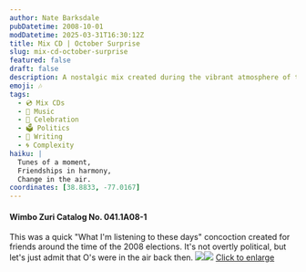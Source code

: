 ```yaml
---
author: Nate Barksdale
pubDatetime: 2008-10-01
modDatetime: 2025-03-31T16:30:12Z
title: Mix CD | October Surprise
slug: mix-cd-october-surprise
featured: false
draft: false
description: A nostalgic mix created during the vibrant atmosphere of the 2008 elections, capturing the spirit of the moment through music.
emoji: 🎶
tags:
  - 💿 Mix CDs
  - 🎵 Music
  - 🎉 Celebration
  - 🗳️ Politics
  - 📝 Writing
  - 🌀 Complexity
haiku: |
  Tunes of a moment,  
  Friendships in harmony,  
  Change in the air.
coordinates: [38.8833, -77.0167]
---
```


#### Wimbo Zuri Catalog No. 041.1A08-1

This was a quick "What I'm listening to these days" concoction created for friends around the time of the 2008 elections. It's not overtly political, but let's just admit that O's were in the air back then. [![](@assets/images/october_260.jpg)](@assets/images/october_530.jpg)[![](@assets/images/october2_260.jpg)](@assets/images/october2_530.jpg)
[Click to enlarge](@assets/images/october_530.jpg)
